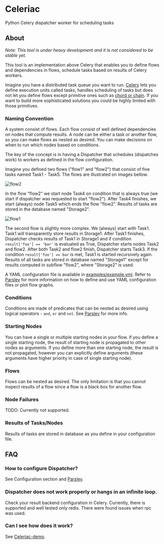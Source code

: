 # Celeriac
Python Celery dispatcher worker for scheduling tasks

## About

*Note: This tool is under heavy development and it is not considered to be stable yet.*

This tool is an implementation above Celery that enables you to define flows and dependencies in flows, schedule tasks based on results of Celery workers.

Imagine you have a distributed task queue you want to run. [Celery](http://www.celeryproject.org/) lets you define execution units called tasks, handles scheduling of tasks but does not let you define flows except primitive ones such as [chord or chain](http://docs.celeryproject.org/en/latest/userguide/canvas.html). If you want to build more sophisticated solutions you could be highly limited with those primitives.

### Naming Convention

A system consist of flows. Each flow consist of well defined dependencies on nodes that compute results. A node can be either a task or another flow, so you can make flows as nested as desired. You can make decisions on when to run which nodes based on conditions.

The key of the concept is in having a Dispatcher that schedules (dispatches work) to workers as defined in the flow configuration.

Imagine you defined two flows ("flow1" and "flow2") that consist of five tasks named Task1 - Task5. The flows are illustrated on images bellow.

![flow2](https://raw.github.com/fridex/celeriac/master/examples/figures/flow2.png)

In the flow "flow2" we start node Task4 on condition that is always true (we start if dispatcher was requested to start "flow2"). After Task4 finishes, we start (always) node Task5 which ends the flow "flow2". Results of tasks are stored in the database named "Storage2".

![flow1](https://raw.github.com/fridex/celeriac/master/examples/figures/flow1.png)

The second flow is slightly more complex. We (always) start with Task1. Task1 will transparently store results in Storage1. After Task1 finishes, Dispatcher checks results of Task1 in Storage1 and if condition ```result['foo'] == 'bar'``` is evaluated as True, Dispatcher starts nodes Task2 and flow2. After both Task2 and flow2 finish, Dispatcher starts Task3. If the condition ```result['foo'] == bar``` is met, Task1 is started recursively again. Results of all tasks are stored in database named "Storage1" except for results computed in subflow "flow2", where "Storage2" is used.

A YAML configuration file is available in [examples/example.yml](examples/example.yml). Refer to [Parsley](https::/github.com/fridex/Parsley) for more information on how to define and use YAML configuration files or plot flow graphs.

### Conditions

Conditions are made of predicates that can be nested as desired using logical operators - `and`, `or` and `not`. See [Parsley](https::/github.com/fridex/Parsley) for more info.

### Starting Nodes

You can have a single or multiple starting nodes in your flow. If you define a single starting node, the result of starting node is propagated to other nodes as arguments. If you define more than one starting node, the result is not propagated, however you can explicitly define arguments (these arguments have higher priority in case of single starting node).

### Flows

Flows can be nested as desired. The only limitation is that you cannot inspect results of a flow since a flow is a black box for another flow.

### Node Failures

TODO: Currently not supported.

### Results of Tasks/Nodes

Results of tasks are stored in database as you define in your configuration file.
  
## FAQ

### How to configure Dispatcher?

See Configuration section and [Parsley](https://www.github.com/fridex/Parsley).

### Dispatcher does not work properly or hangs in an infinite loop.

Check your result backend configuration in Celery. Currently, there is supported and well tested only redis. There were found issues when rpc was used. 

### Can I see how does it work?

See [Celeriac-demo](https://github.com/fridex/Celeriac-demo).
